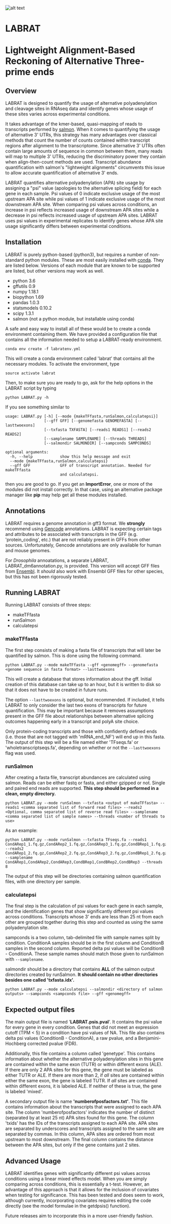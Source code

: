 ![alt text](https://static1.squarespace.com/static/591d9c8cbebafbf01b1e28f9/t/5eae1f2c2bffcf20e605efea/1588469550974/image+%2811%29.png?format=2500w "LABRAT")

# LABRAT <br/> <br/>Lightweight Alignment-Based Reckoning of Alternative Three-prime ends

## Overview

LABRAT is designed to quantify the usage of alternative polyadenylation and cleavage sites in RNAseq data and identify genes whose usage of these sites varies across experimental conditions. <br/>

It takes advantage of the kmer-based, quasi-mapping of reads to transcripts performed by [salmon](https://combine-lab.github.io/salmon/). When it comes to quantifying the usage of alternative 3' UTRs, this strategy has many advantages over classical methods that count the number of counts contained within transcript regions after alignment to the transcriptome. Since alternative 3' UTRs often contain large amounts of sequence in common between them, many reads will map to multiple 3' UTRs, reducing the discriminatory power they contain when align-then-count methods are used.  Transcript abundance quantification with salmon's "lightweight alignments" circumvents this issue to allow accurate quantification of alternative 3' ends.

LABRAT quantifies alternative polyadenylation (APA) site usage by assigning a "psi" value (apologies to the alternative splicing field) for each gene in each sample. Psi values of 0 indicate exclusive usage of the most upstream APA site while psi values of 1 indicate exclusive usage of the most downstream APA site.  When comparing psi values across conditions, an increase in psi reflects increased usage of downstream APA sites while a decrease in psi reflects increased usage of upstream APA sites.  LABRAT uses psi values in experimental replicates to identify genes whose APA site usage significantly differs between experimental conditions.

## Installation

LABRAT is purely python-based (python3), but requires a number of non-standard python modules.  These are most easily installed with [conda](https://docs.conda.io/projects/conda/en/latest/index.html). They are listed below. Versions of each module that are known to be supported are listed, but other versions may work as well.

- python 3.6
- gffutils 0.9
- numpy 1.18.1
- biopython 1.69
- pandas 1.0.3
- statsmodels 0.10.2
- scipy 1.3.1
- salmon (not a python module, but installable using conda)

A safe and easy way to install all of these would be to create a conda environment containing them. We have provided a configuration file that contains all the information needed to setup a LABRAT-ready environment.

```
conda env create -f labratenv.yml
```

This will create a conda environment called 'labrat' that contains all the necessary modules.  To activate the environment, type

```
source activate labrat
```

Then, to make sure you are ready to go, ask for the help options in the LABRAT script by typing

```
python LABRAT.py -h
```

If you see something similar to

```
usage: LABRAT.py [-h] [--mode {makeTFfasta,runSalmon,calculatepsi}]
                 [--gff GFF] [--genomefasta GENOMEFASTA] [--lasttwoexons]
                 [--txfasta TXFASTA] [--reads1 READS1] [--reads2 READS2]
                 [--samplename SAMPLENAME] [--threads THREADS]
                 [--salmondir SALMONDIR] [--sampconds SAMPCONDS]

optional arguments:
  -h, --help            show this help message and exit
  --mode {makeTFfasta,runSalmon,calculatepsi}
  --gff GFF             GFF of transcript annotation. Needed for makeTFfasta
                        and calculatepsi.
```

then you are good to go.  If you get an **ImportError**, one or more of the modules did not install correctly.  In that case, using an alternative package manager like **pip** may help get all these modules installed.

## Annotations

LABRAT requires a genome annotation in gff3 format. We **strongly** recommend using [Gencode](www.gencodegenes.org) annotations. LABRAT is expecting certain tags and attributes to be associated with transcripts in the GFF (e.g. 'protein_coding', etc.) that are not reliably present in GFFs from other sources. Unfortunately, Gencode annotations are only available for human and mouse genomes.

For *Drosophila* annoatations, a separate LABRAT, LABRAT_dm6annotation.py, is provided. This version will accept GFF files from [Ensembl](ftp://ftp.ensembl.org/pub/release-99/gff3/drosophila_melanogaster/). It *should* also work with Ensembl GFF files for other species, but this has not been rigorously tested.

## Running LABRAT

Running LABRAT consists of three steps:</br>
- makeTFfasta
- runSalmon
- calculatepsi

### makeTFfasta

The first step consists of making a fasta file of transcripts that will later be quantified by salmon.  This is done using the following command.

```
python LABRAT.py --mode makeTFfasta --gff <genomegff> --genomefasta <genome sequence in fasta format> --lasttwoexons
```

This will create a database that stores information about the gff. Initial creation of this database can take up to an hour, but it is written to disk so that it does not have to be created in future runs.

The option ```--lasttwoexons``` is optional, but recommended. If included, it tells LABRAT to only consider the last two exons of transcripts for future quantification.  This may be important because it removes assumptions present in the GFF file about relationships between alternative splicing outcomes happening early in a transcript and polyA site choice.

Only protein-coding transcripts and those with confidently defined ends (i.e. those that are not tagged with 'mRNA_end_NF') will end up in this fasta. The output of this step will be a file named either 'TFseqs.fa' or 'wholetranscriptseqs.fa', depending on whether or not the ```--lasttwoexons``` flag was used.

### runSalmon

After creating a fasta file, transcript abundances are calculated using salmon. Reads can be either fastq or fasta, and either gzipped or not. Single and paired end reads are supported. **This step should be performed in a clean, empty directory.**

```
python LABRAT.py --mode runSalmon --txfasta <output of makeTFfasta> --reads1 <comma separated list of forward read files> --reads2 <Optional, comma separated list of reverse read files> --samplename <comma separated list of sample names> --threads <number of threads to use>
```

As an example:

```
python LABRAT.py --mode runSalmon --txfasta TFseqs.fa --reads1 CondARep1_1.fq.gz,CondARep2_1.fq.gz,CondARep3_1.fq.gz,CondBRep1_1.fq.gz,CondBRep2_1.fq.gz,CondBRep3_1.fq.gz --reads2 CondARep1_2.fq.gz,CondARep2_2.fq.gz,CondARep3_2.fq.gz,CondBRep1_2.fq.gz,CondBRep2_2.fq.gz,CondBRep3_2.fq.gz --samplename CondARep1,CondARep2,CondARep3,CondBRep1,CondBRep2,CondBRep3 --threads 8
```

The output of this step will be directories containing salmon quantification files, with one directory per sample.

### calculatepsi

The final step is the calculation of psi values for each gene in each sample, and the identification genes that show significantly different psi values across conditions.  Transcripts whose 3' ends are less than 25 nt from each other are grouped together during this step and counted as using the same polyadenylation site.

sampconds is a two column, tab-delimited file with sample names split by condition.  ConditionA samples should be in the first column and ConditionB samples in the second column. Reported delta psi values will be ConditionB - ConditionA. These sample names should match those given to runSalmon with ```--samplename```.

salmondir should be a directory that contains **ALL** of the salmon output directories created by runSalmon. **It should contain no other directories besides one called 'txfasta.idx'.**

```
python LABRAT.py --mode calculatepsi --salmondir <directory of salmon outputs> --sampconds <sampconds file> --gff <genomegff>
```

## Expected output files

The main output file is named '**LABRAT.psis.pval**'. It contains the psi value for every gene in every condition.  Genes that did not meet an expression cutoff (TPM < 5) in a condition have psi values of NA.  This file also contains delta psi values (ConditionB - ConditionA), a raw pvalue, and a Benjamini-Hochberg corrected pvalue (FDR).

Additionally, this file contains a column called 'genetype'. This contains information about whether the alternative polyadenylation sites in this gene are contained within the same exon (TUTR) or within different exons (ALE). If there are only 2 APA sites for this gene, the gene must be labeled as either TUTR or ALE.  If there are more than 2, if *all* sites are contained within either the same exon, the gene is labeled TUTR.  If *all* sites are contained within different exons, it is labeled ALE. If neither of these is true, the gene is labeled 'mixed'.

A secondary output file is name **'numberofposfactors.txt'**.  This file contains information about the transcripts that were assigned to each APA site. The column 'numberofposfactors' indicates the number of distinct (separated by at least 25 nt) APA sites found for this gene. The column 'txids' has the IDs of the transcripts assigned to each APA site.  APA sites are separated by underscores and transcripts assigned to the same site are separated by commas. In this column, APA sites are ordered from most upstream to most downstream.  The final column contains the distance between the APA sites, but only if the gene contains just 2 sites.

## Advanced Usage

LABRAT identifies genes with significantly different psi values across conditions using a linear mixed effects model. When you are simply comparing across conditions, this is essentially a t-test. However, an advantage of this approach is that it allows for the inclusion of covariates when testing for significance. This has been tested and does seem to work, although currently, incorporating covariates requires editing the code directly (see the model formulae in the getdpsis() function).

Future releases aim to incorporate this in a more user-friendly fashion.

